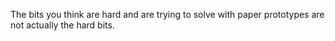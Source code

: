 The bits you think are hard and are trying to solve with paper prototypes are not actually the hard bits.